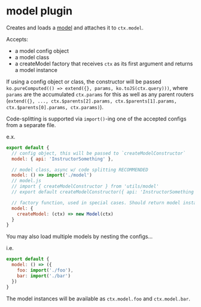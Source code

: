 # model plugin

Creates and loads a [model](../../utils/model/) and attaches it to `ctx.model`.

Accepts:
  - a model config object
  - a model class
  - a createModel factory that receives `ctx` as its first argument and returns a model instance

If using a config object or class, the constructor will be passed `ko.pureComputed(() => extend({}, params, ko.toJS(ctx.query)))`,
where `params` are the accumulated `ctx.params` for this as well as any parent routers
(`extend({}, ..., ctx.$parents[2].params, ctx.$parents[1].params, ctx.$parents[0].params, ctx.params)`).

Code-splitting is supported via `import()`-ing one of the accepted configs
from a separate file.

e.x.
```javascript
export default {
  // config object, this will be passed to `createModelConstructor`
  model: { api: 'InstructorSomething' },

  // model class, async w/ code splitting RECOMMENDED
  model: () => import('./model')
  // model.js
  // import { createModelConstructor } from 'utils/model'
  // export default createModelConstructor({ api: 'InstructorSomething' })o

  // factory function, used in special cases. Should return model instance.
  model: {
    createModel: (ctx) => new Model(ctx)
  }
}
```

You may also load multiple models by nesting the configs...

i.e.

```javascript
export default {
  model: () => ({
    foo: import('./foo'),
    bar: import('./bar')
  })
}
```

The model instances will be available as `ctx.model.foo` and `ctx.model.bar`.
